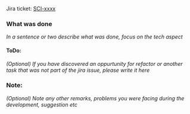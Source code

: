 Jira ticket: [SCI-xxxx](https://scinote.atlassian.net/browse/SCI-xxxx)

### What was done
_In a sentence or two describe what was done, focus on the tech aspect_

#### ToDo:
_(Optional) If you have discovered an oppurtunity for refactor or another task that was not part of the jira issue, please write it here_

### Note:
_(Optional) Note any other remarks, problems you were facing during the development, suggestion etc_
